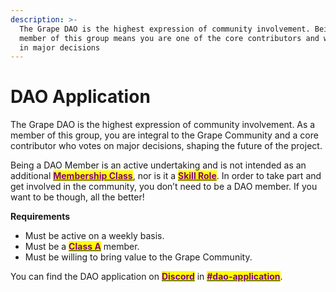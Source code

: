 ```yaml
---
description: >-
  The Grape DAO is the highest expression of community involvement. Being a
  member of this group means you are one of the core contributors and will vote
  in major decisions
---
```


# DAO Application

The Grape DAO is the highest expression of community involvement. As a member of this group, you are integral to the Grape Community and a core contributor who votes on major decisions, shaping the future of the project.

Being a DAO Member is an active undertaking and is not intended as an additional [<mark style="color:purple;">**Membership Class**</mark>](membership-classes/), nor is it a [<mark style="color:purple;">**Skill Role**</mark>](skill-roles.md). In order to take part and get involved in the community, you don’t need to be a DAO member. If you want to be though, all the better!

**Requirements**

* Must be active on a weekly basis.
* Must be a [<mark style="color:purple;">**Class A**</mark>](membership-classes/#class-a-gorilla) member.
* Must be willing to bring value to the Grape Community.

You can find the DAO application on [<mark style="color:purple;">**Discord**</mark>](https://discord.gg/greatape) in [<mark style="color:purple;">**#dao-application**</mark>](https://discord.gg/kjZsWFen).
